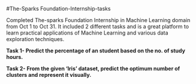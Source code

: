 #The-Sparks Foundation-Internship-tasks

Completed The-sparks Foundation Internship  in Machine Learning domain from Oct 1 to Oct 31. It included 2 different tasks and is a great platform to learn practical applications of Machine Learning and various data exploration techniques.


**Task 1- Predict the percentage of an student based on the no. of study hours.**


**Task 2- From the given ‘Iris’ dataset, predict the optimum number of clusters and
represent it visually.**
